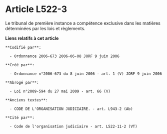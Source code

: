 # Article L522-3

Le tribunal de première instance a compétence exclusive dans les matières déterminées par les lois et règlements.

**Liens relatifs à cet article**

	**Codifié par**:

	  - Ordonnance 2006-673 2006-06-08 JORF 9 juin 2006

	**Créé par**:

	  - Ordonnance n°2006-673 du 8 juin 2006 - art. 1 (V) JORF 9 juin 2006

	**Abrogé par**:

	  - Loi n°2009-594 du 27 mai 2009 - art. 66 (V)

	**Anciens textes**:

	  - CODE DE L'ORGANISATION JUDICIAIRE. - art. L943-2 (Ab)

	**Cité par**:

	  - Code de l'organisation judiciaire - art. L522-11-2 (VT)
